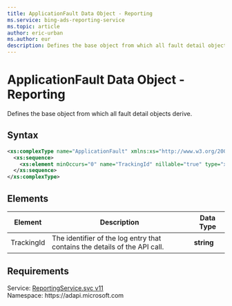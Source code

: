 ```yaml
---
title: ApplicationFault Data Object - Reporting
ms.service: bing-ads-reporting-service
ms.topic: article
author: eric-urban
ms.author: eur
description: Defines the base object from which all fault detail objects derive.
---
```

# ApplicationFault Data Object - Reporting
Defines the base object from which all fault detail objects derive.

## Syntax
```xml
<xs:complexType name="ApplicationFault" xmlns:xs="http://www.w3.org/2001/XMLSchema">
  <xs:sequence>
    <xs:element minOccurs="0" name="TrackingId" nillable="true" type="xs:string" />
  </xs:sequence>
</xs:complexType>
```

## <a name="elements"></a>Elements


|Element|Description|Data Type|
|-----------|---------------|-------------|
|<a name="trackingid"></a>TrackingId|The identifier of the log entry that contains the details of the API call.|**string**|

## Requirements
Service: [ReportingService.svc v11](https://reporting.api.bingads.microsoft.com/Api/Advertiser/Reporting/v11/ReportingService.svc)  
Namespace: https\://adapi.microsoft.com  

